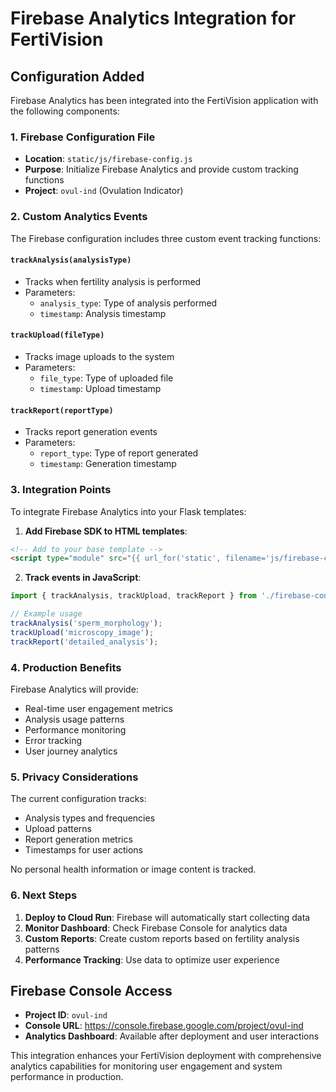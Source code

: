 # Firebase Analytics Integration for FertiVision

## Configuration Added

Firebase Analytics has been integrated into the FertiVision application with the following components:

### 1. Firebase Configuration File
- **Location**: `static/js/firebase-config.js`
- **Purpose**: Initialize Firebase Analytics and provide custom tracking functions
- **Project**: `ovul-ind` (Ovulation Indicator)

### 2. Custom Analytics Events

The Firebase configuration includes three custom event tracking functions:

#### `trackAnalysis(analysisType)`
- Tracks when fertility analysis is performed
- Parameters:
  - `analysis_type`: Type of analysis performed
  - `timestamp`: Analysis timestamp

#### `trackUpload(fileType)`
- Tracks image uploads to the system
- Parameters:
  - `file_type`: Type of uploaded file
  - `timestamp`: Upload timestamp

#### `trackReport(reportType)`
- Tracks report generation events
- Parameters:
  - `report_type`: Type of report generated
  - `timestamp`: Generation timestamp

### 3. Integration Points

To integrate Firebase Analytics into your Flask templates:

1. **Add Firebase SDK to HTML templates**:
```html
<!-- Add to your base template -->
<script type="module" src="{{ url_for('static', filename='js/firebase-config.js') }}"></script>
```

2. **Track events in JavaScript**:
```javascript
import { trackAnalysis, trackUpload, trackReport } from './firebase-config.js';

// Example usage
trackAnalysis('sperm_morphology');
trackUpload('microscopy_image');
trackReport('detailed_analysis');
```

### 4. Production Benefits

Firebase Analytics will provide:
- Real-time user engagement metrics
- Analysis usage patterns
- Performance monitoring
- Error tracking
- User journey analytics

### 5. Privacy Considerations

The current configuration tracks:
- Analysis types and frequencies
- Upload patterns
- Report generation metrics
- Timestamps for user actions

No personal health information or image content is tracked.

### 6. Next Steps

1. **Deploy to Cloud Run**: Firebase will automatically start collecting data
2. **Monitor Dashboard**: Check Firebase Console for analytics data
3. **Custom Reports**: Create custom reports based on fertility analysis patterns
4. **Performance Tracking**: Use data to optimize user experience

## Firebase Console Access

- **Project ID**: `ovul-ind`
- **Console URL**: https://console.firebase.google.com/project/ovul-ind
- **Analytics Dashboard**: Available after deployment and user interactions

This integration enhances your FertiVision deployment with comprehensive analytics capabilities for monitoring user engagement and system performance in production.
